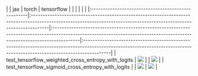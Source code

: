 |                                                    | jax                                                                                                                                                                | torch                                                                                                                                                                  | tensorflow                                                                                                                                                             |
|                                                    |                                                                                                                                                                    |                                                                                                                                                                        |                                                                                                                                                                        |
|:---------------------------------------------------|:-------------------------------------------------------------------------------------------------------------------------------------------------------------------|:-----------------------------------------------------------------------------------------------------------------------------------------------------------------------|:-----------------------------------------------------------------------------------------------------------------------------------------------------------------------|
| test_tensorflow_weighted_cross_entropy_with_logits | <a href="https://github.com/unifyai/ivy/actions/runs/3594230003" rel="noopener noreferrer" target="_blank"><img src=https://img.shields.io/badge/-failure-red></a> |                                                                                                                                                                        | <a href="https://github.com/unifyai/ivy/actions/runs/3594230003" rel="noopener noreferrer" target="_blank"><img src=https://img.shields.io/badge/-failure-red></a>     |
| test_tensorflow_sigmoid_cross_entropy_with_logits  |                                                                                                                                                                    | <a href="https://github.com/unifyai/ivy/actions/runs/3594230003" rel="noopener noreferrer" target="_blank"><img src=https://img.shields.io/badge/-success-success></a> | <a href="https://github.com/unifyai/ivy/actions/runs/3594230003" rel="noopener noreferrer" target="_blank"><img src=https://img.shields.io/badge/-success-success></a> |